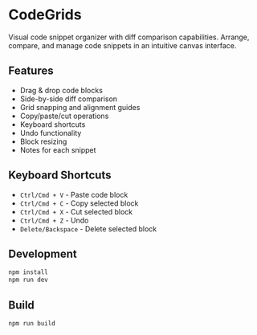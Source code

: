 # CodeGrids

Visual code snippet organizer with diff comparison capabilities. Arrange, compare, and manage code snippets in an intuitive canvas interface.

## Features

- Drag & drop code blocks
- Side-by-side diff comparison
- Grid snapping and alignment guides
- Copy/paste/cut operations
- Keyboard shortcuts
- Undo functionality
- Block resizing
- Notes for each snippet

## Keyboard Shortcuts

- `Ctrl/Cmd + V` - Paste code block
- `Ctrl/Cmd + C` - Copy selected block
- `Ctrl/Cmd + X` - Cut selected block
- `Ctrl/Cmd + Z` - Undo
- `Delete/Backspace` - Delete selected block

## Development

```bash
npm install
npm run dev
```

## Build

```bash
npm run build
```
